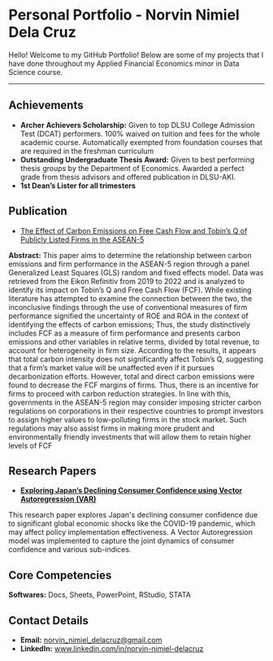 # Personal Portfolio - Norvin Nimiel Dela Cruz
Hello! Welcome to my GitHub Portfolio! Below are some of my projects that I have done throughout my Applied Financial Economics minor in Data Science course.

---

## Achievements

- **Archer Achievers Scholarship:** Given to top DLSU College Admission Test (DCAT) performers. 100% waived on tuition and fees for the whole academic course. Automatically exempted from foundation courses that are required in the freshman curriculum
- **Outstanding Undergraduate Thesis Award:** Given to best performing thesis groups by the Department of Economics. Awarded a perfect grade from thesis advisors and offered publication in DLSU-AKI.
- **1st Dean’s Lister for all trimesters**

## Publication
- [The Effect of Carbon Emissions on Free Cash Flow and Tobin’s Q of Publicly Listed Firms in the ASEAN-5](https://animorepository.dlsu.edu.ph/res_aki/209/)

**Abstract:**
This paper aims to determine the relationship between carbon emissions and firm performance in the ASEAN-5 region through a panel Generalized Least Squares (GLS) random and fixed effects model. Data was retrieved from the Eikon Refinitiv from 2019 to 2022 and is analyzed to identify its impact on Tobin’s Q and Free Cash Flow (FCF). While existing literature has attempted to examine the connection between the two, the inconclusive findings through the use of conventional measures of firm performance signified the uncertainty of ROE and ROA in the context of identifying the effects of carbon emissions; Thus, the study distinctively includes FCF as a measure of firm performance and presents carbon emissions and other variables in relative terms, divided by total revenue, to account for heterogeneity in firm size. According to the results, it appears that total carbon intensity does not significantly affect Tobin’s Q, suggesting that a firm’s market value will be unaffected even if it pursues decarbonization efforts. However, total and direct carbon emissions were found to decrease the FCF margins of firms. Thus, there is an incentive for firms to proceed with carbon reduction strategies. In line with this, governments in the ASEAN-5 region may consider imposing stricter carbon regulations on corporations in their respective countries to prompt investors to assign higher values to low-polluting firms in the stock market. Such regulations may also assist firms in making more prudent and environmentally friendly investments that will allow them to retain higher levels of FCF

## Research Papers

- **[Exploring Japan’s Declining Consumer Confidence using Vector Autoregression (VAR)](https://drive.google.com/file/d/1TGv_Slg7R_BTU4t2G56V_jgatiIzZ3au/view?usp=sharing)**

This research paper explores Japan's declining consumer confidence due to significant global economic shocks like the COVID-19 pandemic, which may affect policy implementation effectiveness. A Vector Autoregression model was implemented to capture the joint dynamics of consumer confidence and various sub-indices. 

 
## Core Competencies
**Softwares:** Docs, Sheets, PowerPoint, RStudio, STATA



## Contact Details
- **Email:** [norvin_nimiel_delacruz@gmail.com](mailto:norvin_nimiel_delacruz@gmail.com)
- **LinkedIn:** www.linkedin.com/in/norvin-nimiel-delacruz
